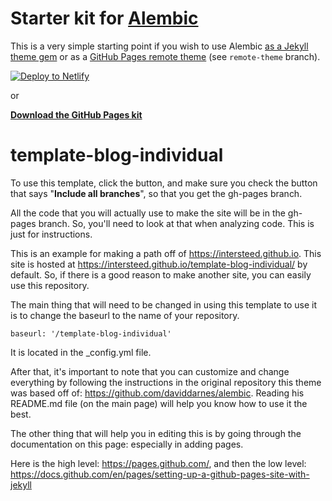 # Starter kit for [Alembic](https://alembic.darn.es/)

This is a very simple starting point if you wish to use Alembic [as a Jekyll theme gem](https://alembic.darn.es/#as-a-jekyll-theme) or as a [GitHub Pages remote theme](https://github.com/daviddarnes/alembic-kit/tree/remote-theme) (see `remote-theme` branch).

[![Deploy to Netlify](https://www.netlify.com/img/deploy/button.svg)](https://app.netlify.com/start/deploy?repository=https://github.com/daviddarnes/alembic-kit)

or

**[Download the GitHub Pages kit](https://github.com/daviddarnes/alembic-kit/archive/remote-theme.zip)**

# template-blog-individual

To use this template, click the button, and make sure you check the button that says "**Include all branches**", so that you get the gh-pages branch. 

All the code that you will actually use to make the site will be in the gh-pages branch. So, you'll need to look at that when analyzing code. This is just for instructions. 

This is an example for making a path off of https://intersteed.github.io. This site is hosted at https://intersteed.github.io/template-blog-individual/ by default. So, if there is a good reason to make another site, you can easily use this repository. 


The main thing that will need to be changed in using this template to use it is to change the baseurl to the name of your repository. 

`baseurl: '/template-blog-individual'`

It is located in the \_config.yml file. 

After that, it's important to note that you can customize and change everything by following the instructions in the original repository this theme was based off of: https://github.com/daviddarnes/alembic. Reading his README.md file (on the main page) will help you know how to use it the best.

The other thing that will help you in editing this is by going through the documentation on this page: especially in adding pages.

Here is the high level: https://pages.github.com/, and then the low level: https://docs.github.com/en/pages/setting-up-a-github-pages-site-with-jekyll 

